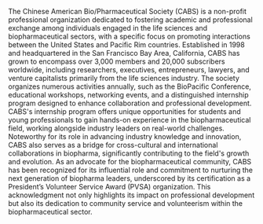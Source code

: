 The Chinese American Bio/Pharmaceutical Society (CABS) is a non-profit professional organization dedicated to fostering academic and professional exchange among individuals engaged in the life sciences and biopharmaceutical sectors, with a specific focus on promoting interactions between the United States and Pacific Rim countries. Established in 1998 and headquartered in the San Francisco Bay Area, California, CABS has grown to encompass over 3,000 members and 20,000 subscribers worldwide, including researchers, executives, entrepreneurs, lawyers, and venture capitalists primarily from the life sciences industry. The society organizes numerous activities annually, such as the BioPacific Conference, educational workshops, networking events, and a distinguished internship program designed to enhance collaboration and professional development. CABS's internship program offers unique opportunities for students and young professionals to gain hands-on experience in the biopharmaceutical field, working alongside industry leaders on real-world challenges. Noteworthy for its role in advancing industry knowledge and innovation, CABS also serves as a bridge for cross-cultural and international collaborations in biopharma, significantly contributing to the field's growth and evolution. As an advocate for the biopharmaceutical community, CABS has been recognized for its influential role and commitment to nurturing the next generation of biopharma leaders, underscored by its certification as a President’s Volunteer Service Award (PVSA) organization. This acknowledgment not only highlights its impact on professional development but also its dedication to community service and volunteerism within the biopharmaceutical sector.

